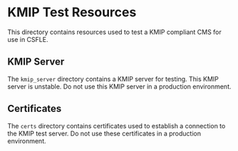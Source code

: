 # KMIP Test Resources

This directory contains resources used to test a KMIP compliant CMS for use in CSFLE.

## KMIP Server

The `kmip_server` directory contains a KMIP server for
testing. This KMIP server is unstable. Do not use this KMIP
server in a production environment.

## Certificates

The `certs` directory contains certificates used to establish
a connection to the KMIP test server. Do not use these
certificates in a production environment.
